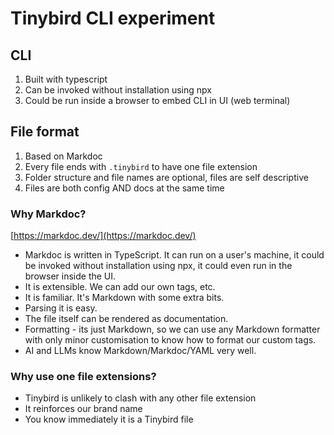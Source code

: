 # Tinybird CLI experiment

## CLI
1. Built with typescript
2. Can be invoked without installation using npx
3. Could be run inside a browser to embed CLI in UI (web terminal)

## File format
1. Based on Markdoc
2. Every file ends with `.tinybird` to have one file extension
3. Folder structure and file names are optional, files are self descriptive
4. Files are both config AND docs at the same time

### Why Markdoc?
[https://markdoc.dev/](https://markdoc.dev/)

- Markdoc is written in TypeScript. It can run on a user's machine, it could be invoked without installation using npx, it could even run in the browser inside the UI.
- It is extensible. We can add our own tags, etc.
- It is familiar. It's Markdown with some extra bits.
- Parsing it is easy. 
- The file itself can be rendered as documentation.
- Formatting - its just Markdown, so we can use any Markdown formatter with only minor customisation to know how to format our custom tags.
- AI and LLMs know Markdown/Markdoc/YAML very well.

### Why use one file extensions?
- Tinybird is unlikely to clash with any other file extension
- It reinforces our brand name
- You know immediately it is a Tinybird file